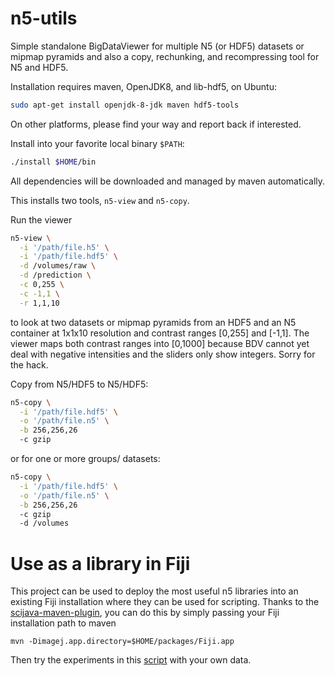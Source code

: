 # n5-utils
Simple standalone BigDataViewer for multiple N5 (or HDF5) datasets
or mipmap pyramids and also a copy, rechunking, and recompressing
tool for N5 and HDF5.

Installation requires maven, OpenJDK8, and lib-hdf5, on Ubuntu:
```bash
sudo apt-get install openjdk-8-jdk maven hdf5-tools
```
On other platforms, please find your way and report back if interested.

Install into your favorite local binary `$PATH`:
```bash
./install $HOME/bin
```
All dependencies will be downloaded and managed by maven automatically.

This installs two tools, `n5-view` and `n5-copy`.

Run the viewer
```bash
n5-view \
  -i '/path/file.h5' \
  -i '/path/file.hdf5' \
  -d /volumes/raw \
  -d /prediction \
  -c 0,255 \
  -c -1,1 \
  -r 1,1,10
```
to look at two datasets or mipmap pyramids from an HDF5 and an N5 container at 1x1x10 resolution and contrast ranges [0,255] and [-1,1].  The viewer maps both contrast ranges into [0,1000] because BDV cannot yet deal with negative intensities and the sliders only show integers.  Sorry for the hack.

Copy from N5/HDF5 to N5/HDF5:
```bash
n5-copy \
  -i '/path/file.hdf5' \
  -o '/path/file.n5' \
  -b 256,256,26
  -c gzip
```
or for one or more groups/ datasets:
```bash
n5-copy \
  -i '/path/file.hdf5' \
  -o '/path/file.n5' \
  -b 256,256,26
  -c gzip
  -d /volumes
```

# Use as a library in Fiji

This project can be used to deploy the most useful n5 libraries into an existing Fiji installation where they can be used for scripting.  Thanks to the [scijava-maven-plugin](https://github.com/scijava/scijava-maven-plugin), you can do this by simply passing your Fiji installation path to maven
```
mvn -Dimagej.app.directory=$HOME/packages/Fiji.app
```
Then try the experiments in this [script](https://github.com/saalfeldlab/n5-utils/blob/master/scripts/n5-examples.bsh) with your own data.
